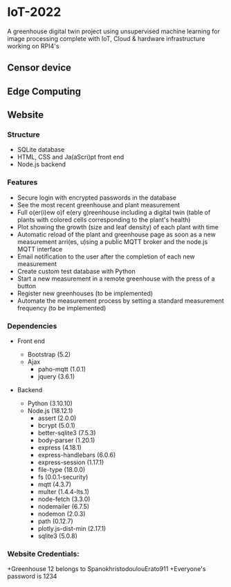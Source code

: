 # IoT-2022
A greenhouse digital twin project using unsupervised machine learning for image processing complete with IoT, Cloud & hardware infrastructure working on RPI4's

## Censor device

## Edge Computing

## Website

### Structure

+ SQLite database
+ HTML, CSS and Ja(aScri)pt front end
+ Node.js backend
  
### Features

+ Secure login with encrypted passwords in the database
+ See the most recent greenhouse and plant measurement
+ Full o(er(i)ew o)f e(ery g)reenhouse including a digital twin (table of plants with colored cells corresponding to the plant's health)
+ Plot showing the growth (size and leaf density) of each plant with time
+ Automatic reload of the plant and greenhouse page as soon as a new measurement arri(es, u)sing a public MQTT broker and the node.js MQTT interface
+ Email notification to the user after the completion of each new measurement
+ Create custom test database with Python
+ Start a new measurement in a remote greenhouse with the press of a button 
+ Register new greenhouses (to be implemented)
+ Automate the measurement process by setting a standard measurement frequency (to be implemented)

  
### Dependencies
+ Front end  

  + Bootstrap (5.2)
  + Ajax
    - paho-mqtt (1.0.1)
    - jquery (3.6.1)
+ Backend

  + Python (3.10.10)
  + Node.js (18.12.1)
    - assert (2.0.0)
    -  bcrypt (5.0.1)
    - better-sqlite3 (7.5.3)
    - body-parser (1.20.1)
    - express (4.18.1)
    - express-handlebars (6.0.6)
    - express-session (1.17.1)
    - file-type (18.0.0)
    - fs (0.0.1-security)
    - mqtt (4.3.7)
    - multer (1.4.4-lts.1)
    - node-fetch (3.3.0)
    - nodemailer (6.7.5)
    - nodemon (2.0.3)
    - path (0.12.7)
    - plotly.js-dist-min (2.17.1)
    - sqlite3 (5.0.8)

### Website Credentials:
+Greenhouse 12 belongs to SpanokhristodoulouErato911
+Everyone's password is 1234
